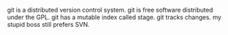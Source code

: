 git is a distributed version control system.
git is free software distributed under the GPL.
git has a mutable index called stage.
git tracks changes.
my stupid boss still prefers SVN.